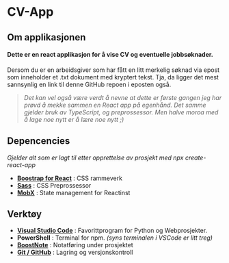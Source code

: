 # CV-App

## Om applikasjonen

#### Dette er en react applikasjon for å vise CV og eventuelle jobbsøknader.

Dersom du er en arbeidsgiver som har fått en litt merkelig søknad via epost som inneholder et .txt dokument med kryptert tekst. Tja, da ligger det mest sannsynlig en link til denne GitHub repoen i eposten også. 



>_Det kan vel også være verdt å nevne at dette er første gangen jeg har prøvd å mekke sammen en React app på egenhånd. Det samme gjelder bruk av TypeScript, og preprossessor. Men halve moroa med å lage noe nytt er å lære noe nytt ;)_



## Depencencies
_Gjelder alt som er lagt til etter opprettelse av prosjekt med npx create-react-app_

- [__Boostrap for React__](https://react-bootstrap.github.io/) : CSS rammeverk
- [__Sass__](https://sass-lang.com/) : CSS Preprossessor
- [__MobX__](https://mobx.js.org/README.html) : State management for Reactinst
## Verktøy

- [__Visual Studio Code__](https://code.visualstudio.com/) : Favorittprogram for Python og Webprosjekter.
- __PowerShell__ : Terminal for npm. _(syns terminalen i VSCode er litt treg)_
- [__BoostNote__](https://boostnote.io/) : Notatføring under prosjektet
- [__Git / GitHub__](https://github.com/) : Lagring og versjonskontroll